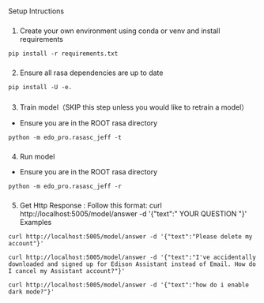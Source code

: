 #
Setup Intructions

###
1) Create your own environment using conda or venv and install requirements
```
pip install -r requirements.txt
```

###
2) Ensure all rasa dependencies are up to date
```
pip install -U -e.
```

###
3) Train model（SKIP this step unless you would like to retrain a model）
- Ensure you are in the ROOT rasa directory
````
python -m edo_pro.rasasc_jeff -t
````
###
4) Run model
- Ensure you are in the ROOT rasa directory
```
python -m edo_pro.rasasc_jeff -r
```

###
5) Get Http Response : 
Follow this format: curl http://localhost:5005/model/answer -d '{"text":" YOUR QUESTION "}'
Examples
````
curl http://localhost:5005/model/answer -d '{"text":"Please delete my account"}'
````
````
curl http://localhost:5005/model/answer -d '{"text":"I've accidentally downloaded and signed up for Edison Assistant instead of Email. How do I cancel my Assistant account?"}'
````
````
curl http://localhost:5005/model/answer -d '{"text":"how do i enable dark mode?"}'
````